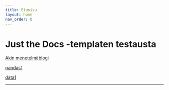 ```yaml
---
title: Etusivu
layout: home
nav_order: 0
---
```


# Just the Docs -templaten testausta

[Akin menetelmäblogi]

[pandas1]

[data1]

----

[Just the Docs]: https://just-the-docs.github.io/just-the-docs/
[GitHub Pages]: https://docs.github.com/en/pages
[README]: https://github.com/just-the-docs/just-the-docs-template/blob/main/README.md
[Jekyll]: https://jekyllrb.com
[GitHub Pages / Actions workflow]: https://github.blog/changelog/2022-07-27-github-pages-custom-github-actions-workflows-beta/
[use this template]: https://github.com/just-the-docs/just-the-docs-template/generate
[Akin menetelmäblogi]: https://tilastoapu.wordpress.com
[pandas1]: https://github.com/taanila/kuvaileva/blob/c90fa6973efac7f3655817cbbd0ea5b37e0994c6/pandas1.ipynb
[data1]: https://taanila.fi/data1.xlsx
